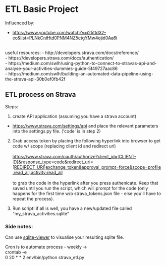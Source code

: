 # ETL Basic Project 
Influenced by:
- https://www.youtube.com/watch?v=i25ttd32-eo&list=PLNkCniHtd0PNM4NZ5etgYMw4ojid0Aa6i
<br>
useful resources:
- http://developers.strava.com/docs/reference/<br>
- https://developers.strava.com/docs/authentication/<br>
- https://medium.com/swlh/using-python-to-connect-to-stravas-api-and-analyse-your-activities-dummies-guide-5f49727aac86<br>
- https://medium.com/swlh/building-an-automated-data-pipeline-using-the-strava-api-30b0ef0fb42f<br>

## ETL process on Strava
Steps:
1) create API application (assuming you have a strava account)<br>
- https://www.strava.com/settings/api
and place the relevant parameters into the settings.py file. ('code' is in step 2)

2) Grab access token by placing the following hyperlink into browser to get code w/ scope (replacing client id and redirect uri)
<br><br>
https://www.strava.com/oauth/authorize?client_id=[CLIENT-ID]&response_type=code&redirect_uri=[REDIRECT_URI]exchange_token&approval_prompt=force&scope=profile:read_all,activity:read_all
<br><br>
to grab the code in the hyperlink after you press authenicate. Keep that saved until you run the script, which will prompt for the code (only happens for the first time w/o strava_tokens.json file - else you'll have to repeat the process).

3) Run script! if all is well, you have a new/updated file called "my_strava_activities.sqlite"


### Side notes:
Can use [sqlite-viewer](http://inloop.github.io/sqlite-viewer/) to visualise your resulting sqlite file.<br>

Cron is to automate process - weekly -> <br>
    crontab -e  <br>
    0 20 * * 2 env/bin/python strava_etl.py